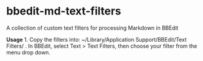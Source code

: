 # bbedit-md-text-filters
A collection of custom text filters for processing Markdown in BBEdit

**Usage**
	1.	Copy the filters into:
~/Library/Application Support/BBEdit/Text Filters/
	.	In BBEdit, select Text > Text Filters, then choose your filter from the menu drop down.

